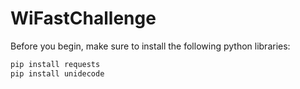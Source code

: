 WiFastChallenge
===============

Before you begin, make sure to install the following python libraries:

```bash
pip install requests
pip install unidecode
```
